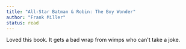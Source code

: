 ```yaml
---
title: "All-Star Batman & Robin: The Boy Wonder"
author: "Frank Miller"
status: read
---
```


Loved this book. It gets a bad wrap from wimps who can't take a joke.
